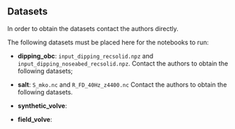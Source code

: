 ## Datasets

In order to obtain the datasets contact the authors directly.

The following datasets must be placed here for the notebooks to run:

- **dipping_obc**: `input_dipping_recsolid.npz` and `input_dipping_noseabed_recsolid.npz`.
   Contact the authors to obtain the following datasets;

- **salt**:  `S_mko.nc` and `R_FD_40Hz_z4400.nc` Contact the authors to obtain the following datasets.

- **synthetic_volve**: 

- **field_volve**: 
